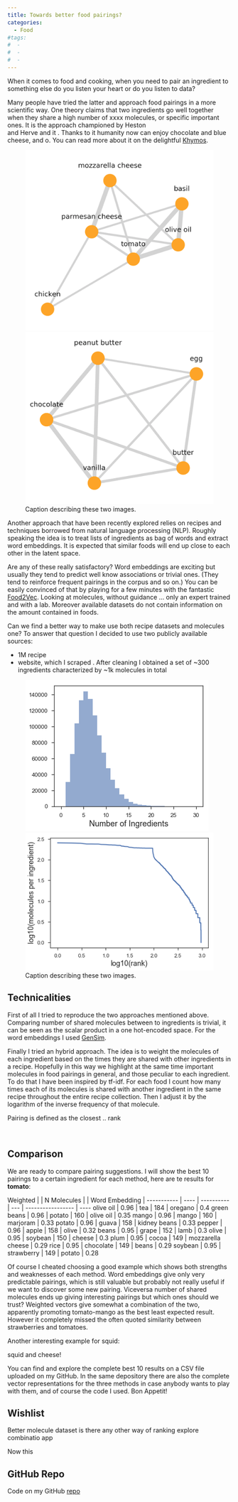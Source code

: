 ```yaml
---
title: Towards better food pairings?
categories:
  - Food
#tags:
#  - 
#  - 
#  - 
---
```


When it comes to food and cooking, when you need to pair an ingredient to something else
do you listen your heart or do you listen to data?

Many people have tried the latter and approach food pairings in a more scientific way.
One theory claims that two ingredients go well together when they share a high number of 
xxxx molecules, or specific important ones. It is the approach championed by Heston  
and Herve and it . Thanks to it humanity now can enjoy chocolate and blue cheese, and o.
You can read more about it on the delightful [Khymos]().


<figure class="half">
    <img src="/assets/images/pairings/chickenparm.png">
    <img src="/assets/images/pairings/brownie.png">
    <figcaption>Caption describing these two images.</figcaption>
</figure>


Another approach that have been recently explored relies on recipes and techniques borrowed
from natural language processing (NLP). Roughly speaking the idea is to treat lists of ingredients
as bag of words and extract word embeddings. It is expected that similar foods will end up close 
to each other in the latent space.

Are any of these really satisfactory? 
Word embeddings are exciting but usually they tend to predict well know associations or trivial 
ones. (They tend to reinforce frequent pairings in the corpus and so on.)
You can be easily convinced of that by playing for a few minutes with the fantastic [Food2Vec]().
Looking at molecules, without guidance ... only an expert trained and with a lab. 
Moreover available datasets do not contain information on the amount contained in foods.

Can we find a better way to make use both recipe datasets and molecules one?
To answer that question I decided to use two publicly available sources:
- 1M recipe  
- website, which I scraped  . After cleaning I obtained a set of ~300 ingredients characterized
by ~1k molecules in total


<figure class="half">
    <img src="/assets/images/pairings/n_ingredients.png">
    <img src="/assets/images/pairings/zipfs.png">
    <figcaption>Caption describing these two images.</figcaption>
</figure>


## Technicalities 

First of all I tried to reproduce the two approaches mentioned above. Comparing number of shared
molecules between to ingredients is trivial, it can be seen as the scalar product in a one hot-encoded space. 
For the word embeddings I used [GenSim](). 

Finally I tried an hybrid approach. The idea is to weight the molecules of each ingredient based on the times
they are shared with other ingredients in a recipe. Hopefully in this way we highlight at the same time
important molecules in food pairings in general, and those peculiar to each ingredient.
To do that I have been inspired by tf-idf. For each food I count how many times each of its molecules is shared with another ingredient in the same recipe
throughout the entire recipe collection. Then I adjust it by the logarithm of the inverse frequency of that molecule.

Pairing is defined as the closest .. rank

<img width="360"  src="https://roundedup.github.io/assets/images/pairings/fruitPCA.png" alt="">

## Comparison

We are ready to compare pairing suggestions. I will show the best 10 pairings to a certain ingredient for each
method, here are te results for **tomato**:
 
 Weighted    |     | N Molecules |  | Word Embedding |
  ----------- | ---- | ---------- | --- | ----------------- | ----
  olive oil   | 0.96 | tea        | 184 | oregano           | 0.4
  green beans | 0.96 | potato     | 160 | olive oil         | 0.35
  mango       | 0.96 | mango      | 160 | marjoram          | 0.33
  potato      | 0.96 | guava      | 158 | kidney beans      | 0.33
  pepper      | 0.96 | apple      | 158 | olive             | 0.32
  beans       | 0.95 | grape      | 152 | lamb              | 0.3
  olive       | 0.95 | soybean    | 150 | cheese            | 0.3
  plum        | 0.95 | cocoa      | 149 | mozzarella cheese | 0.29
  rice        | 0.95 | chocolate  | 149 | beans             | 0.29
  soybean     | 0.95 | strawberry | 149 | potato            | 0.28


Of course I cheated choosing a good example which shows both strengths and weaknesses of each method.
Word embeddings give only very predictable pairings, which is still valuable but probably not really 
useful if we want to discover some new pairing. Viceversa number of shared molecules ends
up giving interesting pairings but which ones should we trust? 
Weighted vectors give somewhat a combination of the two, apparently promoting tomato-mango as the best 
least expected result. However it completely missed the often quoted similarity between strawberries and tomatoes.

Another interesting example for squid:



squid and cheese!



You can find and explore the complete best 10 results on a CSV file uploaded on my GitHub.
In the same depository there are also the complete vector representations for the three methods
in case anybody wants to play with them, and of course the code I used.
Bon Appetit!
 

## Wishlist

Better molecule dataset
is there any other way of ranking
explore combinatio
app



Now this



## GitHub Repo

Code on my GitHub [repo](https://github.com/roundedup)
